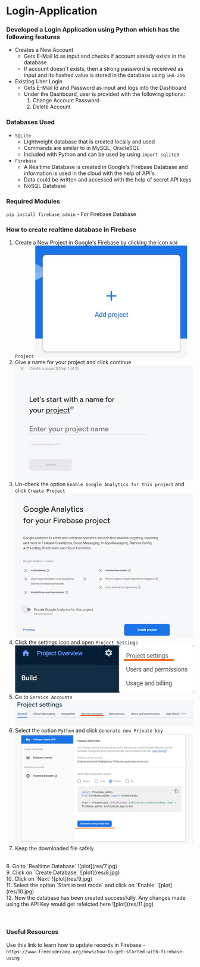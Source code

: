 # Login-Application

### Developed a Login Application using Python which has the following features

* Creates a New Account
	- Gets E-Mail Id as input and checks if account already exists in the database
	- If account doesn't exists, then a strong password is receieved as input and its hashed value is stored in the database using `SHA-256`
* Existing User Login
	- Gets E-Mail Id and Password as input and logs into the Dashboard
	- Under the Dashboard, user is provided with the following options:
		1. Change Account Password
		2. Delete Account



### Databases Used

* `SQLite`
	- Lightweight database that is created locally and used
	- Commands are similar to in MySQL, OracleSQL
	- Included with Python and can be used by using `import sqlite3`
* `Firebase`
	- A Realtime Database is created in Google's Firebase Database and information is used in the cloud with the help of API's
	- Data could be written and accessed with the help of secret API keys
	- NoSQL Database


### Required Modules

`pip install firebase_admin` - For Firebase Database



### How to create realtime database in Firebase

1. Create a New Project in Google's Firebase by clicking the icon `Add Project`
![plot](res/1.jpg)<br>
2. Give a name for your project and click continue
![plot](res/2.jpg)<br>
3. Un-check the option `Enable Google Analytics for this project` and click `Create Project`
![plot](res/3.jpg)<br>
4. Click the settings icon and open `Project Settings`
![plot](res/4.jpg)<br>
5. Go to `Service Accounts`
![plot](res/5.jpg)<br>
6. Select the option `Python` and click `Generate new Private key`
![plot](res/6.jpg)<br>
7. Keep the downloaded file safely
<br>
8. Go to `Realtime Database`
![plot](res/7.jpg)<br>
9. Click on `Create Database`
![plot](res/8.jpg)<br>
10. Click on `Next`
![plot](res/9.jpg)<br>
11. Select the option `Start in test mode` and click on `Enable`
![plot](res/10.jpg)<br>
12. Now the database has been created successfully. Any changes made using the API Key would get refelcted here
![plot](res/11.jpg)<br>

<br>
<br>

### Useful Resources

Use this link to learn how to update records in Firebase - `https://www.freecodecamp.org/news/how-to-get-started-with-firebase-using`